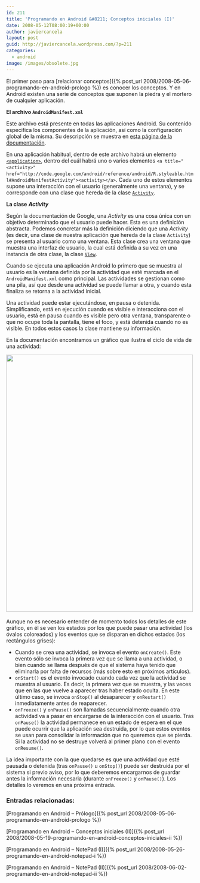 ```yaml
---
id: 211
title: 'Programando en Android &#8211; Conceptos iniciales (I)'
date: 2008-05-12T08:00:19+00:00
author: javiercancela
layout: post
guid: http://javiercancela.wordpress.com/?p=211
categories:
  - android
image: /images/obsolete.jpg
---
```

El primer paso para [relacionar conceptos]({% post_url 2008/2008-05-06-programando-en-android-prologo %}) es conocer los conceptos. Y en Android existen una serie de conceptos que suponen la piedra y el mortero de cualquier aplicación.

**El archivo `AndroidManifest.xml`**

Este archivo está presente en todas las aplicaciones Android. Su contenido especifica los componentes de la aplicación, así como la configuración global de la misma. Su descripción se muestra en [esta página de la documentación](http://code.google.com/android/devel/bblocks-manifest.html "The AndroidManifest.xml File").

En una aplicación habitual, dentro de este archivo habrá un elemento [`<application>`](http://code.google.com/android/reference/android/R.styleable.html#AndroidManifestApplication "<application>"), dentro del cuál habrá uno o varios elementos `<a title="<activity>" href="http://code.google.com/android/reference/android/R.styleable.html#AndroidManifestActivity"><activity></a>`. Cada uno de estos elementos supone una interacción con el usuario (generalmente una ventana), y se corresponde con una clase que hereda de la clase [`Activity`](http://code.google.com/android/reference/android/app/Activity.html "Activity").

**La clase** _**Activity**_

Según la documentación de Google, una _Activity_ es una cosa única con un objetivo determinado que el usuario puede hacer. Esta es una definición abstracta. Podemos concretar más la definición diciendo que una _Activity_ (es decir, una clase de nuestra aplicación que hereda de la clase `Activity`) se presenta al usuario como una ventana. Esta clase crea una ventana que muestra una interfaz de usuario, la cual está definida a su vez en una instancia de otra clase, la clase [`View`](http://code.google.com/android/reference/android/view/View.html "View").

Cuando se ejecuta una aplicación Android lo primero que se muestra al usuario es la ventana definida por la actividad que esté marcada en el `AndroidManifest.xml` como principal. Las actividades se gestionan como una pila, así que desde una actividad se puede llamar a otra, y cuando esta finaliza se retorna a la actividad inicial.

Una actividad puede estar ejecutándose, en pausa o detenida. Simplificando, está en ejecución cuando es visible e interacciona con el usuario, está en pausa cuando es visible pero otra ventana, transparente o que no ocupe toda la pantalla, tiene el foco, y está detenida cuando no es visible. En todos estos casos la clase mantiene su información.

En la documentación encontramos un gráfico que ilustra el ciclo de vida de una actividad:

[<img class="alignnone size-full wp-image-216" src="/images/uploads/2008/05/activity_lifecycle.png" alt="" width="500" height="686" srcset="/images/uploads/2008/05/activity_lifecycle.png 540w, /images/uploads/2008/05/activity_lifecycle-219x300.png 219w" sizes="(max-width: 500px) 100vw, 500px" />](/images/uploads/2008/05/activity_lifecycle.png)

Aunque no es necesario entender de momento todos los detalles de este gráfico, en él se ven los estados por los que puede pasar una actividad (los óvalos coloreados) y los eventos que se disparan en dichos estados (los rectángulos grises):

  * Cuando se crea una actividad, se invoca el evento `onCreate()`. Este evento sólo se invoca la primera vez que se llama a una actividad, o bien cuando se llama después de que el sistema haya tenido que eliminarla por falta de recursos (más sobre esto en próximos artículos).
  * `onStart()` es el evento invocado cuando cada vez que la actividad se muestra al usuario. Es decir, la primera vez que se muestra, y las veces que en las que vuelve a aparecer tras haber estado oculta. En este último caso, se invoca `onStop()` al desaparecer y `onRestart()` inmediatamente antes de reaparecer.
  * `onFreeze()` y `onPause()` son llamadas secuencialmente cuando otra actividad va a pasar en encargarse de la interacción con el usuario. Tras `onPause()` la actividad permanece en un estado de espera en el que puede ocurrir que la aplicación sea destruida, por lo que estos eventos se usan para consolidar la información que no queremos que se pierda. Si la actividad no se destruye volverá al primer plano con el evento `onResume()`.

La idea importante con la que quedarse es que una actividad que esté pausada o detenida (tras `onPause()` u `onStop()`) puede ser destruida por el sistema si previo aviso, por lo que deberemos encargarnos de guardar antes la información necesaria (durante `onFreeze()` y `onPause()`). Los detalles lo veremos en una próxima entrada.

### Entradas relacionadas:
  
[Programando en Android &#8211; Prólogo]({% post_url 2008/2008-05-06-programando-en-android-prologo %})
  
[Programando en Android &#8211; Conceptos iniciales (II)]({% post_url 2008/2008-05-19-programando-en-android-conceptos-iniciales-ii %})

[Programando en Android &#8211; NotePad (I)]({% post_url 2008/2008-05-26-programando-en-android-notepad-i %})

[Programando en Android &#8211; NotePad (II)]({% post_url 2008/2008-06-02-programando-en-android-notepad-ii %})